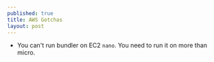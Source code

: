 ```yaml
---
published: true
title: AWS Gotchas
layout: post
---
```


- You can't run bundler on EC2 `nano`. You need to run it on more than micro.
